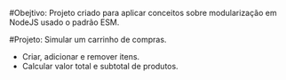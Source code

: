#Obejtivo:
Projeto criado para aplicar conceitos sobre modularização em NodeJS usado o padrão ESM.

#Projeto:
Simular um carrinho de compras.
 - Criar, adicionar e remover itens.
 - Calcular valor total e subtotal de produtos.